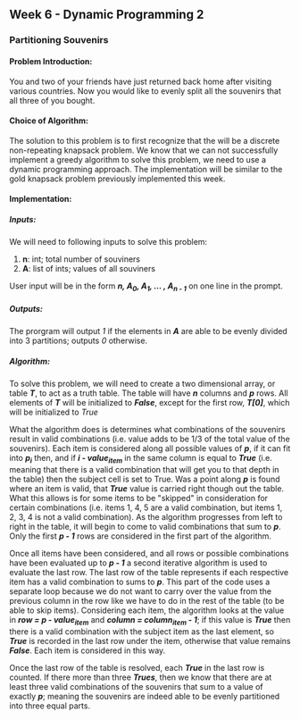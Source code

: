 ## Week 6 - Dynamic Programming 2
### Partitioning Souvenirs
#### Problem Introduction:
You and two of your friends have just returned back home after visiting various countries. Now you would like to evenly split all the souvenirs that all three of you bought.

#### Choice of Algorithm:
The solution to this problem is to first recognize that the will be a discrete non-repeating knapsack problem.  We know that we can not successfully implement a greedy algorithm to solve this problem, we need to use a dynamic programming approach.  The implementation will be similar to the gold knapsack problem previously implemented this week.

#### Implementation:
##### Inputs:
We will need to following inputs to solve this problem:

1. **n**: int; total number of souviners
2. **A**: list of ints; values of all souviners

User input will be in the form ___n, A<sub>0</sub>, A<sub>1</sub>, ... , A<sub>n - 1</sub>___ on one line in the prompt.

##### Outputs:
The prorgram will output _1_ if the elements in ___A___ are able to be evenly divided into 3 partitions; outputs _0_ otherwise.

##### Algorithm:
To solve this problem, we will need to create a two dimensional array, or table ___T___, to act as a truth table.  The table will have ___n___ columns and ___p___ rows.  All elements of ___T___ will be initialized to ___False___, except for the first row, ___T[0]___, which will be initialized to _True_

What the algorithm does is determines what combinations of the souvenirs result in valid combinations (i.e. value adds to be 1/3 of the total value of the souvenirs).  Each item is considered along all possible values of ___p___, if it can fit into ___p<sub>i</sub>___ then, and if ___i - value<sub>item</sub>___ in the same column is equal to ___True___ (i.e. meaning that there is a valid combination that will get you to that depth in the table) then the subject cell is set to True.  Was a point along ___p___ is found where an item is valid, that ___True___ value is carried right though out the table.  What this allows is for some items to be "skipped" in consideration for certain combinations (i.e. items 1, 4, 5 are a valid combination, but items 1, 2, 3, 4 is not a valid combination).  As the algorithm progresses from left to right in the table, it will begin to come to valid combinations that sum to ___p___.  Only the first ___p - 1___ rows are considered in the first part of the algorithm.  

Once all items have been considered, and all rows or possible combinations have been evaluated up to ___p - 1___ a second iterative algorithm is used to evaluate the last row.  The last row of the table represents if each respective item has a valid combination to sums to ___p___.  This part of the code uses a separate loop because we do not want to carry over the value from the previous column in the row like we have to do in the rest of the table (to be able to skip items).  Considering each item, the algorithm looks at the value in ___row = p - value<sub>item</sub>___ and ___column = column<sub>item</sub> - 1___; if this value is ___True___ then there is a valid combination with the subject item as the last element, so ___True___ is recorded in the last row under the item, otherwise that value remains ___False___.  Each item is considered in this way.

Once the last row of the table is resolved, each ___True___ in the last row is counted.  If there more than three ___Trues___, then we know that there are at least three valid combinations of the souvenirs that sum to a value of exactly ___p___; meaning the souvenirs are indeed able to be evenly partitioned into three equal parts.
